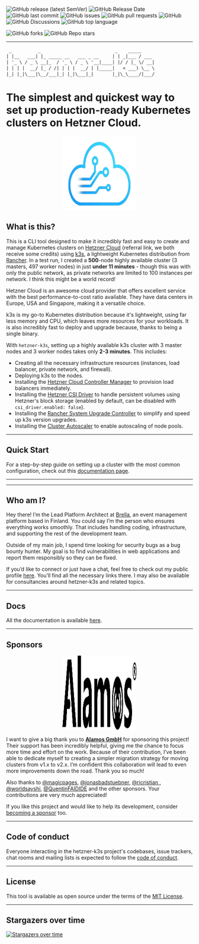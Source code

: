 ![GitHub release (latest SemVer)](https://img.shields.io/github/v/release/vitobotta/hetzner-k3s)
![GitHub Release Date](https://img.shields.io/github/release-date/vitobotta/hetzner-k3s)
![GitHub last commit](https://img.shields.io/github/last-commit/vitobotta/hetzner-k3s)
![GitHub issues](https://img.shields.io/github/issues-raw/vitobotta/hetzner-k3s)
![GitHub pull requests](https://img.shields.io/github/issues-pr-raw/vitobotta/hetzner-k3s)
![GitHub](https://img.shields.io/github/license/vitobotta/hetzner-k3s)
![GitHub Discussions](https://img.shields.io/github/discussions/vitobotta/hetzner-k3s)
![GitHub top language](https://img.shields.io/github/languages/top/vitobotta/hetzner-k3s)

![GitHub forks](https://img.shields.io/github/forks/vitobotta/hetzner-k3s?style=social)
![GitHub Repo stars](https://img.shields.io/github/stars/vitobotta/hetzner-k3s?style=social)

---

```
 _          _                            _    _____
| |__   ___| |_ _____ __   ___ _ __     | | _|___ / ___
| '_ \ / _ \ __|_  / '_ \ / _ \ '__|____| |/ / |_ \/ __|
| | | |  __/ |_ / /| | | |  __/ | |_____|   < ___) \__ \
|_| |_|\___|\__/___|_| |_|\___|_|       |_|\_\____/|___/
```

# The simplest and quickest way to set up production-ready Kubernetes clusters on Hetzner Cloud.

<p align="center">
  <img src="logo-v2.png" alt="hetzner-k3s logo" width="200" height="200" style="margin-left: auto;">
</p>

## What is this?

This is a CLI tool designed to make it incredibly fast and easy to create and manage Kubernetes clusters on [Hetzner Cloud](https://hetzner.cloud/?ref=mqx6KKKwyook) (referral link, we both receive some credits) using [k3s](https://k3s.io/), a lightweight Kubernetes distribution from [Rancher](https://rancher.com/). In a test run, I created a **500**-node highly available cluster (3 masters, 497 worker nodes) in just **under 11 minutes** - though this was with only the public network, as private networks are limited to 100 instances per network. I think this might be a world record!

Hetzner Cloud is an awesome cloud provider that offers excellent service with the best performance-to-cost ratio available. They have data centers in Europe, USA and Singapore, making it a versatile choice.

k3s is my go-to Kubernetes distribution because it's lightweight, using far less memory and CPU, which leaves more resources for your workloads. It is also incredibly fast to deploy and upgrade because, thanks to being a single binary.

With `hetzner-k3s`, setting up a highly available k3s cluster with 3 master nodes and 3 worker nodes takes only **2-3 minutes**. This includes:

- Creating all the necessary infrastructure resources (instances, load balancer, private network, and firewall).
- Deploying k3s to the nodes.
- Installing the [Hetzner Cloud Controller Manager](https://github.com/hetznercloud/hcloud-cloud-controller-manager) to provision load balancers immediately.
- Installing the [Hetzner CSI Driver](https://github.com/hetznercloud/csi-driver) to handle persistent volumes using Hetzner's block storage (enabled by default, can be disabled with `csi_driver.enabled: false`).
- Installing the [Rancher System Upgrade Controller](https://github.com/rancher/system-upgrade-controller) to simplify and speed up k3s version upgrades.
- Installing the [Cluster Autoscaler](https://github.com/kubernetes/autoscaler) to enable autoscaling of node pools.

---

## Quick Start

For a step-by-step guide on setting up a cluster with the most common configuration, check out this [documentation page](https://vitobotta.github.io/hetzner-k3s/Setting_up_a_cluster/).

---

___
## Who am I?

Hey there! I’m the Lead Platform Architect at [Brella](https://www.brella.io/), an event management platform based in Finland. You could say I’m the person who ensures everything works smoothly. That includes handling coding, infrastructure, and supporting the rest of the development team.

Outside of my main job, I spend time looking for security bugs as a bug bounty hunter. My goal is to find vulnerabilities in web applications and report them responsibly so they can be fixed.

If you’d like to connect or just have a chat, feel free to check out my public profile [here](https://vitobotta.com/). You’ll find all the necessary links there. I may also be available for consultancies around hetzner-k3s and related topics.

---

## Docs

All the documentation is available [here](https://vitobotta.github.io/hetzner-k3s/).

---

## Sponsors

<p align="center">
  <img src="Alamos_black.svg" alt="hetzner-k3s logo" width="200" height="200" style="margin-left: auto;">
</p>

I want to give a big thank you to [**Alamos GmbH**](https://alamos.gmbh) for sponsoring this project! Their support has been incredibly helpful, giving me the chance to focus more time and effort on the work. Because of their contribution, I’ve been able to dedicate myself to creating a simpler migration strategy for moving clusters from v1.x to v2.x. I’m confident this collaboration will lead to even more improvements down the road. Thank you so much!

Also thanks to [@magicpages](https://github.com/magicpages), [@jonasbadstuebner](https://github.com/jonasbadstuebner), [@ricristian
](https://github.com/ricristian), [@worldsayshi](https://github.com/worldsayshi), [@QuentinFAIDIDE](https://github.com/QuentinFAIDIDE) and the other sponsors. Your contributions are very much appreciated!

If you like this project and would like to help its development, consider [becoming a sponsor](https://github.com/sponsors/vitobotta) too.
___
## Code of conduct

Everyone interacting in the hetzner-k3s project's codebases, issue trackers, chat rooms and mailing lists is expected to follow the [code of conduct](https://github.com/vitobotta/hetzner-k3s/blob/main/CODE_OF_CONDUCT.md).

___
## License

This tool is available as open source under the terms of the [MIT License](https://github.com/vitobotta/hetzner-k3s/blob/main/LICENSE.txt).

___

## Stargazers over time

[![Stargazers over time](https://starchart.cc/vitobotta/hetzner-k3s.svg)](https://starchart.cc/vitobotta/hetzner-k3s)
